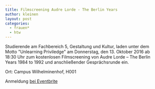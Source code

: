 ```yaml
---
title: Filmscreening Audre Lorde - The Berlin Years
author: kleinen
layout: post
categories:
  - frauen*
  - htw
---
```



Studierende am Fachbereich 5, Gestaltung und Kultur, laden unter dem Motto
"Unlearning Priviledge" am Donnerstag,
den 13. Oktober 2016 ab 18:30 Uhr zum kostenlosen Filmscreening von Audre Lorde – The Berlin Years 1984 to 1992 und anschließender Gesprächsrunde ein.

Ort: Campus Wilhelminenhof, H001

Anmeldung [bei Eventbrite](https://www.eventbrite.com/e/audre-lorde-the-berlin-years-1984-1992-in-anwesenheit-der-regisseurin-tickets-27787502167)
